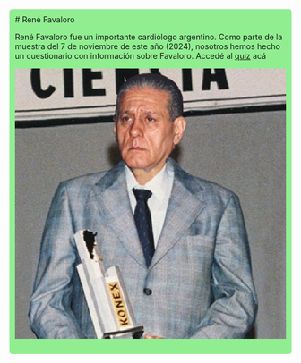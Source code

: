 <div style="background-color: lightgreen; padding: 10px; border-radius: 5px;">
  # René Favaloro

  René Favaloro fue un importante cardiólogo argentino. Como parte de la muestra del 7 de noviembre de este año (2024), nosotros hemos hecho un cuestionario con información sobre Favaloro. Accedé al [quiz](favaloro_2.html) acá 
  
  ![Favaloro](favaloro_premio.jpg)
</div>
